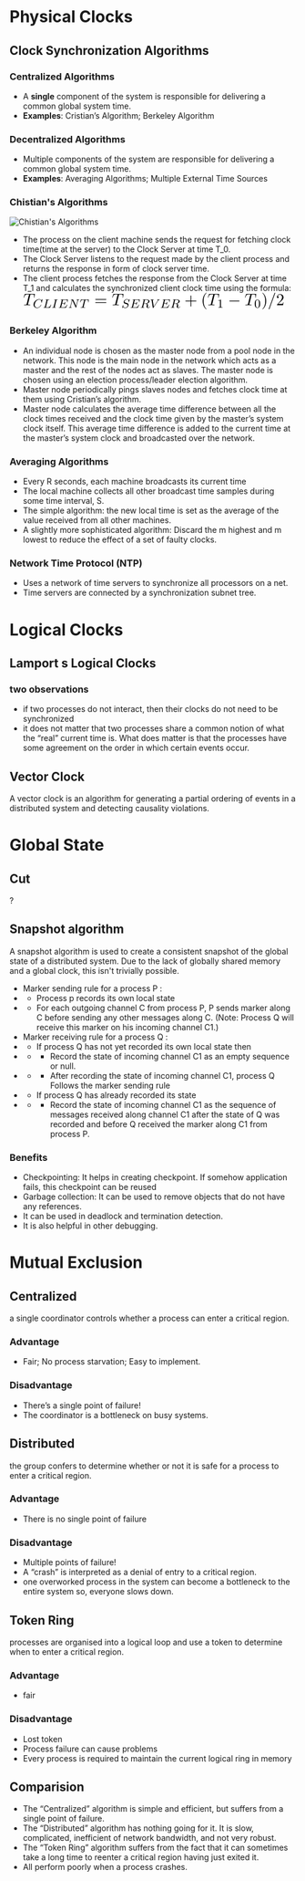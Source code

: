 # Physical Clocks
## Clock Synchronization Algorithms
### Centralized Algorithms
* A **single** component of the system is responsible for delivering a common global system time.
* **Examples**: Cristian’s Algorithm; Berkeley Algorithm
### Decentralized Algorithms
* Multiple components of the system are responsible for delivering a common global system time.
* **Examples**: Averaging Algorithms; Multiple External Time Sources
### Chistian's Algorithms
![Chistian's Algorithms](Images/Cristians_algorithm_illustration.png)
* The process on the client machine sends the request for fetching clock time(time at the server) to the Clock Server at time T_0.
* The Clock Server listens to the request made by the client process and returns the response in form of clock server time.
* The client process fetches the response from the Clock Server at time T_1 and calculates the synchronized client clock time using the formula: ![Chistian's Algorithms Latex](Images/quicklatex.com-787d0e5f924d43a3aea97d3c61c8163b_l3.svg)
### Berkeley Algorithm
*  An individual node is chosen as the master node from a pool node in the network. This node is the main node in the network which acts as a master and the rest of the nodes act as slaves. The master node is chosen using an election process/leader election algorithm.
*  Master node periodically pings slaves nodes and fetches clock time at them using Cristian’s algorithm.
*  Master node calculates the average time difference between all the clock times received and the clock time given by the master’s system clock itself. This average time difference is added to the current time at the master’s system clock and broadcasted over the network.
### Averaging Algorithms
* Every R seconds, each machine broadcasts its current time
* The local machine collects all other broadcast time samples during some time interval, S.
* The simple algorithm: the new local time is set as the average of the value received from all other machines.
* A slightly more sophisticated algorithm: Discard the m highest and m lowest to reduce the effect of a set of faulty clocks.
### Network Time Protocol (NTP)
* Uses a network of time servers to synchronize all processors on a net.
* Time servers are connected by a synchronization subnet tree.

# Logical Clocks
## Lamport s Logical Clocks
### two observations
* if two processes do not interact, then their clocks do not need to be synchronized
* it does not matter that two processes share a common notion of what the “real” current time is. What does matter is that the processes have some agreement on the order in which certain events occur.
## Vector Clock
A vector clock is an algorithm for generating a partial ordering of events in a distributed system and detecting causality violations.

# Global State
## Cut
?
## Snapshot algorithm
A snapshot algorithm is used to create a consistent snapshot of the global state of a distributed system. Due to the lack of globally shared memory and a global clock, this isn't trivially possible.
* Marker sending rule for a process P :
* * Process p records its own local state
* * For each outgoing channel C from process P, P sends marker along C before sending any other messages along C. (Note: Process Q will receive this marker on his incoming channel C1.)
* Marker receiving rule for a process Q :
* * If process Q has not yet recorded its own local state then
* * * Record the state of incoming channel C1 as an empty sequence or null.
* * * After recording the state of incoming channel C1, process Q Follows the marker sending rule
* * If process Q has already recorded its state
* * * Record the state of incoming channel C1 as the sequence of messages received along channel C1 after the state of Q was recorded and before Q received the marker along C1 from process P.
### **Benefits** 
* Checkpointing: It helps in creating checkpoint. If somehow application fails, this checkpoint can be reused
* Garbage collection: It can be used to remove objects that do not have any references.
* It can be used in deadlock and termination detection.
* It is also helpful in other debugging.

# Mutual Exclusion

## Centralized
a single coordinator controls whether a process can enter a critical region.
### Advantage
* Fair; No process starvation; Easy to implement.
### Disadvantage
* There’s a single point of failure!
* The coordinator is a bottleneck on busy systems.

## Distributed
the group confers to determine whether or not it is safe for a process to enter a critical region.
### Advantage
* There is no single point of failure
### Disadvantage
* Multiple points of failure!
* A “crash” is interpreted as a denial of entry to a critical region.
* one overworked process in the system can become a bottleneck to the entire system so, everyone slows down.
## Token Ring
processes are organised into a logical loop and use a token to determine when to enter a critical region.
### Advantage
* fair
### Disadvantage
* Lost token
* Process failure can cause problems
* Every process is required to maintain the current logical ring in memory

## Comparision
* The “Centralized” algorithm is simple and efficient, but suffers from a single point of failure.
* The “Distributed” algorithm has nothing going for it. It is slow, complicated, inefficient of network bandwidth, and not
very robust.
* The “Token Ring” algorithm suffers from the fact that it can sometimes take a long time to reenter a critical region having
just exited it.
* All perform poorly when a process crashes.
